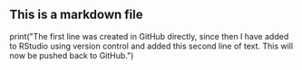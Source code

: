 ## This is a markdown file
print("The first line was created in GitHub directly, since then I have added to RStudio using version control and added this second line of text. This will now be pushed back to GitHub.")